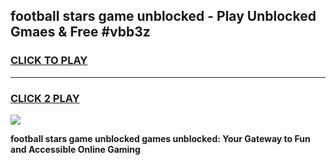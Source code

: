 
## football stars game unblocked - Play Unblocked Gmaes & Free #vbb3z
<h3>
<a href="https://premium.freeplayer.one?title=football_stars_game_unblocked&ref=01M">CLICK TO PLAY</a></h3>
<hr>

<h3>
<a href="https://premium.freeplayer.one?title=football_stars_game_unblocked&ref=01M">CLICK 2 PLAY</a>
  
</h3>

<a href="https://premium.freeplayer.one?title=football_stars_game_unblocked&ref=01M"><img src="https://clearcache.store/games.png"></a>


**football stars game unblocked games unblocked: Your Gateway to Fun and Accessible Online Gaming**
